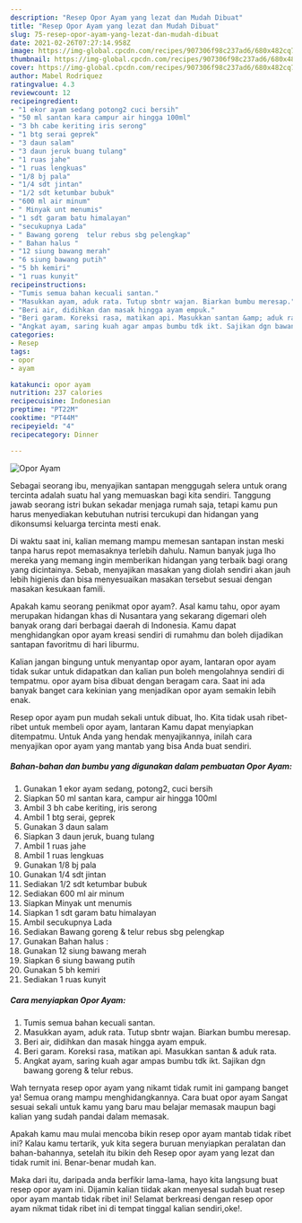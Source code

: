 ```yaml
---
description: "Resep Opor Ayam yang lezat dan Mudah Dibuat"
title: "Resep Opor Ayam yang lezat dan Mudah Dibuat"
slug: 75-resep-opor-ayam-yang-lezat-dan-mudah-dibuat
date: 2021-02-26T07:27:14.958Z
image: https://img-global.cpcdn.com/recipes/907306f98c237ad6/680x482cq70/opor-ayam-foto-resep-utama.jpg
thumbnail: https://img-global.cpcdn.com/recipes/907306f98c237ad6/680x482cq70/opor-ayam-foto-resep-utama.jpg
cover: https://img-global.cpcdn.com/recipes/907306f98c237ad6/680x482cq70/opor-ayam-foto-resep-utama.jpg
author: Mabel Rodriquez
ratingvalue: 4.3
reviewcount: 12
recipeingredient:
- "1 ekor ayam sedang potong2 cuci bersih"
- "50 ml santan kara campur air hingga 100ml"
- "3 bh cabe keriting iris serong"
- "1 btg serai geprek"
- "3 daun salam"
- "3 daun jeruk buang tulang"
- "1 ruas jahe"
- "1 ruas lengkuas"
- "1/8 bj pala"
- "1/4 sdt jintan"
- "1/2 sdt ketumbar bubuk"
- "600 ml air minum"
- " Minyak unt menumis"
- "1 sdt garam batu himalayan"
- "secukupnya Lada"
- " Bawang goreng  telur rebus sbg pelengkap"
- " Bahan halus "
- "12 siung bawang merah"
- "6 siung bawang putih"
- "5 bh kemiri"
- "1 ruas kunyit"
recipeinstructions:
- "Tumis semua bahan kecuali santan."
- "Masukkan ayam, aduk rata. Tutup sbntr wajan. Biarkan bumbu meresap."
- "Beri air, didihkan dan masak hingga ayam empuk."
- "Beri garam. Koreksi rasa, matikan api. Masukkan santan &amp; aduk rata."
- "Angkat ayam, saring kuah agar ampas bumbu tdk ikt. Sajikan dgn bawang goreng &amp; telur rebus."
categories:
- Resep
tags:
- opor
- ayam

katakunci: opor ayam 
nutrition: 237 calories
recipecuisine: Indonesian
preptime: "PT22M"
cooktime: "PT44M"
recipeyield: "4"
recipecategory: Dinner

---
```



![Opor Ayam](https://img-global.cpcdn.com/recipes/907306f98c237ad6/680x482cq70/opor-ayam-foto-resep-utama.jpg)

Sebagai seorang ibu, menyajikan santapan menggugah selera untuk orang tercinta adalah suatu hal yang memuaskan bagi kita sendiri. Tanggung jawab seorang istri bukan sekadar menjaga rumah saja, tetapi kamu pun harus menyediakan kebutuhan nutrisi tercukupi dan hidangan yang dikonsumsi keluarga tercinta mesti enak.

Di waktu  saat ini, kalian memang mampu memesan santapan instan meski tanpa harus repot memasaknya terlebih dahulu. Namun banyak juga lho mereka yang memang ingin memberikan hidangan yang terbaik bagi orang yang dicintainya. Sebab, menyajikan masakan yang diolah sendiri akan jauh lebih higienis dan bisa menyesuaikan masakan tersebut sesuai dengan masakan kesukaan famili. 



Apakah kamu seorang penikmat opor ayam?. Asal kamu tahu, opor ayam merupakan hidangan khas di Nusantara yang sekarang digemari oleh banyak orang dari berbagai daerah di Indonesia. Kamu dapat menghidangkan opor ayam kreasi sendiri di rumahmu dan boleh dijadikan santapan favoritmu di hari liburmu.

Kalian jangan bingung untuk menyantap opor ayam, lantaran opor ayam tidak sukar untuk didapatkan dan kalian pun boleh mengolahnya sendiri di tempatmu. opor ayam bisa dibuat dengan beragam cara. Saat ini ada banyak banget cara kekinian yang menjadikan opor ayam semakin lebih enak.

Resep opor ayam pun mudah sekali untuk dibuat, lho. Kita tidak usah ribet-ribet untuk membeli opor ayam, lantaran Kamu dapat menyiapkan ditempatmu. Untuk Anda yang hendak menyajikannya, inilah cara menyajikan opor ayam yang mantab yang bisa Anda buat sendiri.

<!--inarticleads1-->

##### Bahan-bahan dan bumbu yang digunakan dalam pembuatan Opor Ayam:

1. Gunakan 1 ekor ayam sedang, potong2, cuci bersih
1. Siapkan 50 ml santan kara, campur air hingga 100ml
1. Ambil 3 bh cabe keriting, iris serong
1. Ambil 1 btg serai, geprek
1. Gunakan 3 daun salam
1. Siapkan 3 daun jeruk, buang tulang
1. Ambil 1 ruas jahe
1. Ambil 1 ruas lengkuas
1. Gunakan 1/8 bj pala
1. Gunakan 1/4 sdt jintan
1. Sediakan 1/2 sdt ketumbar bubuk
1. Sediakan 600 ml air minum
1. Siapkan  Minyak unt menumis
1. Siapkan 1 sdt garam batu himalayan
1. Ambil secukupnya Lada
1. Sediakan  Bawang goreng &amp; telur rebus sbg pelengkap
1. Gunakan  Bahan halus :
1. Gunakan 12 siung bawang merah
1. Siapkan 6 siung bawang putih
1. Gunakan 5 bh kemiri
1. Sediakan 1 ruas kunyit




<!--inarticleads2-->

##### Cara menyiapkan Opor Ayam:

1. Tumis semua bahan kecuali santan.
1. Masukkan ayam, aduk rata. Tutup sbntr wajan. Biarkan bumbu meresap.
1. Beri air, didihkan dan masak hingga ayam empuk.
1. Beri garam. Koreksi rasa, matikan api. Masukkan santan &amp; aduk rata.
1. Angkat ayam, saring kuah agar ampas bumbu tdk ikt. Sajikan dgn bawang goreng &amp; telur rebus.




Wah ternyata resep opor ayam yang nikamt tidak rumit ini gampang banget ya! Semua orang mampu menghidangkannya. Cara buat opor ayam Sangat sesuai sekali untuk kamu yang baru mau belajar memasak maupun bagi kalian yang sudah pandai dalam memasak.

Apakah kamu mau mulai mencoba bikin resep opor ayam mantab tidak ribet ini? Kalau kamu tertarik, yuk kita segera buruan menyiapkan peralatan dan bahan-bahannya, setelah itu bikin deh Resep opor ayam yang lezat dan tidak rumit ini. Benar-benar mudah kan. 

Maka dari itu, daripada anda berfikir lama-lama, hayo kita langsung buat resep opor ayam ini. Dijamin kalian tiidak akan menyesal sudah buat resep opor ayam mantab tidak ribet ini! Selamat berkreasi dengan resep opor ayam nikmat tidak ribet ini di tempat tinggal kalian sendiri,oke!.

